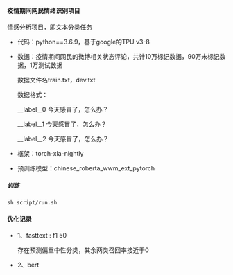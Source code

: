 
#### 疫情期间网民情绪识别项目

  情感分析项目，即文本分类任务
    
- 代码：python==3.6.9，基于google的TPU v3-8

- 数据：疫情期间网民的微博相关状态评论，共计10万标记数据，90万未标记数据，1万测试数据

    数据文件名train.txt，dev.txt
    
    数据格式：
    
    __label__0  今天感冒了，怎么办？
    
    __label__1  今天感冒了，怎么办？
    
    __label__2  今天感冒了，怎么办？
 
- 框架：torch-xla-nightly

- 预训练模型：chinese_roberta_wwm_ext_pytorch

##### 训练

    sh script/run.sh
    
#### 优化记录

- 1、fasttext : f1 50

  存在预测偏重中性分类，其余两类召回率接近于0
  
- 2、bert 